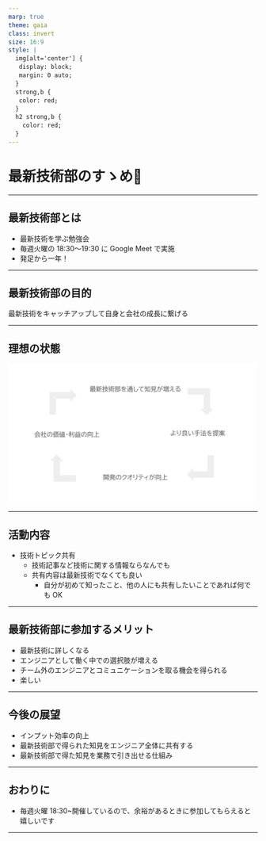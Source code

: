 ```yaml
---
marp: true
theme: gaia
class: invert
size: 16:9
style: |
  img[alt='center'] {
   display: block;
   margin: 0 auto;
  }
  strong,b {
   color: red;
  }
  h2 strong,b {
    color: red;
  }
---
```


<!--
_class:
  - lead
  - invert
_footer: ""
-->

# 最新技術部のすゝめ:robot:

---

## 最新技術部とは

- 最新技術を学ぶ勉強会
- 毎週火曜の 18:30〜19:30 に Google Meet で実施
- 発足から一年！

---

## 最新技術部の目的

最新技術をキャッチアップして自身と会社の成長に繋げる

---

## 理想の状態

![w:940 center drop-shadow](index.png)

---

## 活動内容

- 技術トピック共有
  - 技術記事など技術に関する情報ならなんでも
  - 共有内容は最新技術でなくても良い
    - 自分が初めて知ったこと、他の人にも共有したいことであれば何でも OK

---

## 最新技術部に参加するメリット

- 最新技術に詳しくなる
- エンジニアとして働く中での選択肢が増える
- チーム外のエンジニアとコミュニケーションを取る機会を得られる
- 楽しい

---

## 今後の展望

- インプット効率の向上
- 最新技術部で得られた知見をエンジニア全体に共有する
- 最新技術部で得た知見を業務で引き出せる仕組み

---

## おわりに

- 毎週火曜 18:30~開催しているので、余裕があるときに参加してもらえると嬉しいです

---

<!--
backgroundColor: black
footer: ""
-->
